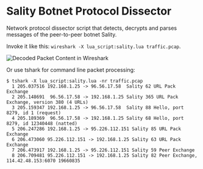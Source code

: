 # Sality Botnet Protocol Dissector
Network protocol dissector script that detects, decrypts and parses messages of the peer-to-peer botnet Sality.

Invoke it like this: `wireshark -X lua_script:sality.lua traffic.pcap`.

![Decoded Packet Content in Wireshark](https://github.com/tillmannw/sality-dissector/blob/master/wireshark.png)

Or use tshark for command line packet processing:

```
$ tshark -X lua_script:sality.lua -nr traffic.pcap
  1 205.037516 192.168.1.25 -> 96.56.17.58  Sality 62 URL Pack Exchange
  2 205.148691  96.56.17.58 -> 192.168.1.25 Sality 365 URL Pack Exchange, version 380 (4 URLs)
  3 205.159347 192.168.1.25 -> 96.56.17.58  Sality 88 Hello, port 8279, id 1 (request)
  4 205.189369  96.56.17.58 -> 192.168.1.25 Sality 68 Hello, port 8279, id 12340448 (natted)
  5 206.247286 192.168.1.25 -> 95.226.112.151 Sality 85 URL Pack Exchange
  6 206.473060 95.226.112.151 -> 192.168.1.25 Sality 63 URL Pack Exchange
  7 206.473917 192.168.1.25 -> 95.226.112.151 Sality 59 Peer Exchange
  8 206.709481 95.226.112.151 -> 192.168.1.25 Sality 82 Peer Exchange, 114.42.48.153:6070 19660835
```
